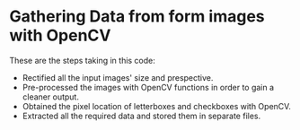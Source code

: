 # Gathering Data from form images with OpenCV

These are the steps taking in this code:

* Rectified all the input images' size and prespective.
* Pre-processed the images with OpenCV functions in order to gain a cleaner output.
* Obtained the pixel location of letterboxes and checkboxes with OpenCV.
* Extracted all the required data and stored them in separate files.
